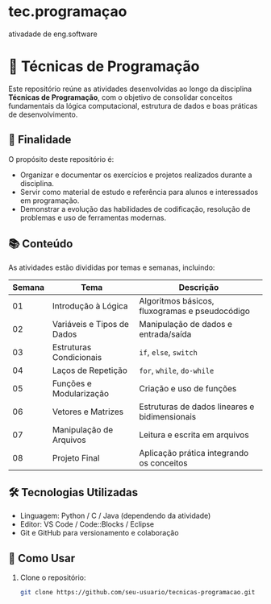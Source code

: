 # tec.programaçao
ativadade de eng.software

# 🧠 Técnicas de Programação

Este repositório reúne as atividades desenvolvidas ao longo da disciplina **Técnicas de Programação**, com o objetivo de consolidar conceitos fundamentais da lógica computacional, estrutura de dados e boas práticas de desenvolvimento.

## 🎯 Finalidade

O propósito deste repositório é:

- Organizar e documentar os exercícios e projetos realizados durante a disciplina.
- Servir como material de estudo e referência para alunos e interessados em programação.
- Demonstrar a evolução das habilidades de codificação, resolução de problemas e uso de ferramentas modernas.

## 📚 Conteúdo

As atividades estão divididas por temas e semanas, incluindo:

| Semana | Tema                          | Descrição                                      |
|--------|-------------------------------|------------------------------------------------|
| 01     | Introdução à Lógica           | Algoritmos básicos, fluxogramas e pseudocódigo |
| 02     | Variáveis e Tipos de Dados    | Manipulação de dados e entrada/saída           |
| 03     | Estruturas Condicionais       | `if`, `else`, `switch`                         |
| 04     | Laços de Repetição            | `for`, `while`, `do-while`                     |
| 05     | Funções e Modularização       | Criação e uso de funções                       |
| 06     | Vetores e Matrizes            | Estruturas de dados lineares e bidimensionais  |
| 07     | Manipulação de Arquivos       | Leitura e escrita em arquivos                  |
| 08     | Projeto Final                 | Aplicação prática integrando os conceitos      |

## 🛠️ Tecnologias Utilizadas

- Linguagem: Python / C / Java (dependendo da atividade)
- Editor: VS Code / Code::Blocks / Eclipse
- Git e GitHub para versionamento e colaboração

## 🚀 Como Usar

1. Clone o repositório:
   ```bash
   git clone https://github.com/seu-usuario/tecnicas-programacao.git
